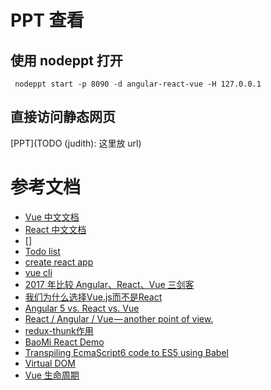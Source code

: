 # PPT 查看
## 使用 nodeppt 打开

```shell
 nodeppt start -p 8090 -d angular-react-vue -H 127.0.0.1
```

## 直接访问静态网页

[PPT](TODO (judith): 这里放 url)

# 参考文档

- [Vue 中文文档](https://cn.vuejs.org/v2/guide/syntax.html)
- [React 中文文档](https://doc.react-china.org/docs/hello-world.html)
- []
- [Todo list](http://todomvc.com/)
- [create react app](https://github.com/facebook/create-react-app)
- [vue cli](https://github.com/vuejs/vue-cli)
- [2017 年比较 Angular、React、Vue 三剑客](https://juejin.im/post/5a0d5df1f265da43062a542f)
- [我们为什么选择Vue.js而不是React](http://www.infoq.com/cn/news/2016/12/why-Vue-js-no-react)
- [Angular 5 vs. React vs. Vue](https://itnext.io/angular-5-vs-react-vs-vue-6b976a3f9172)
- [React / Angular / Vue — another point of view.](https://codeburst.io/react-angular-vue-another-point-of-view-766038f502b2)
- [redux-thunk作用](http://www.ruanyifeng.com/blog/2016/09/redux_tutorial_part_two_async_operations.html)
- [BaoMi React Demo](http://git.augmentum.com.cn/BaoMi/Training/tree/master/React/demo/Demo)
- [Transpiling EcmaScript6 code to ES5 using Babel](https://www.jonathan-petitcolas.com/2015/03/09/transpiling-es6-to-es5-using-babel.html)
- [Virtual DOM](https://github.com/y8n/blog/issues/5)
- [Vue 生命周期](https://segmentfault.com/a/1190000008010666)